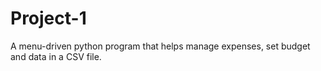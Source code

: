 # Project-1
A menu-driven python program that helps manage expenses, set budget and data in a CSV file.
